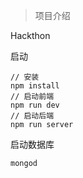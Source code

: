 > 项目介绍

Hackthon

启动
```
// 安装
npm install
// 启动前端
npm run dev
// 启动后端
npm run server
```
启动数据库
```
mongod
```